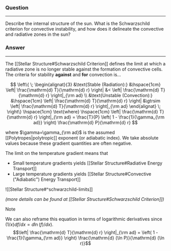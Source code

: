 ### Question
---
Describe the internal structure of the sun. What is the Schwarzschild criterion for convective instability, and how does it delineate the convective and radiative zones in the sun?

### Answer
---
The [[Stellar Structure#Schwarzschild Criterion]] defines the limit at which a radiative zone is no longer stable against the formation of convective cells. The criteria for stability **against** and **for** convection is...

$$
\left\{ \; 
\begin{alignat}{3}
	&\text{Stable (Radiation):} &\hspace{1cm} \left| \frac{\mathrm{d} T}{\mathrm{d} r} \right| &< \left| \frac{\mathrm{d} T}{\mathrm{d} r} \right|_{\rm ad} \\
	&\text{Unstable (Convection):} &\hspace{1cm} \left| \frac{\mathrm{d} T}{\mathrm{d} r} \right| &\gtrsim \left| \frac{\mathrm{d} T}{\mathrm{d} r} \right|_{\rm ad}
\end{alignat}
\; \right\}
\hspace{1cm} \text{where} \hspace{1cm}
\left| \frac{\mathrm{d} T}{\mathrm{d} r} \right|_{\rm ad} = \frac{T}{P} \left( 1 - \frac{1}{\gamma_{\rm ad}} \right) \frac{\mathrm{d} P}{\mathrm{d} r}
$$

where $\gamma=\gamma_{\rm ad}$ is the assumed [[Polytropes|polytropic]] exponent (or adiabatic index). We take absolute values because these gradient quantities are often negative. 

The limit on the temperature gradient means that
- Small temperature gradients yields [[Stellar Structure#Radiative Energy Transport]]
- Large temperature gradients yields [[Stellar Structure#Convective ("Adiabatic") Energy Transport]]

![[Stellar Structure#^schwarzchild-limits]]

*(more details can be found at [[Stellar Structure#Schwarzschild Criterion]])*

> [!note] 
> We can also reframe this equation in terms of logarithmic derivatives since $(1/x) df/dx = d \ln(f)/dx$). 
> $$\left| \frac{\mathrm{d} T}{\mathrm{d} r} \right|_{\rm ad} = \left( 1 - \frac{1}{\gamma_{\rm ad}} \right) \frac{\mathrm{d} (\ln P)}{\mathrm{d} (\ln r)}$$